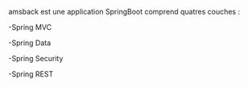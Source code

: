 
amsback est une application SpringBoot comprend quatres couches :
 
   -Spring MVC 
   
   -Spring Data
   
   -Spring Security 
   
   -Spring REST
  
